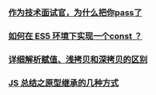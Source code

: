 ### [作为技术面试官，为什么把你pass了](https://juejin.im/post/5c1e7a086fb9a049b82a7310)
### [如何在 ES5 环境下实现一个const ？](https://juejin.im/post/5c20dd39e51d457b8c1f3f30)
### [详细解析赋值、浅拷贝和深拷贝的区别](https://juejin.im/post/5c20509bf265da611b585bec#heading-6)
### [JS 总结之原型继承的几种方式](https://juejin.im/post/5c1f9fc0f265da6125781973)
